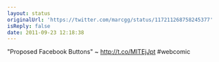 ```yaml
---
layout: status
originalUrl: 'https://twitter.com/marcgg/status/117211268758245377'
isReply: false
date: 2011-09-23 12:18:38
---
```


"Proposed Facebook Buttons" ~ http://t.co/MITEjJpt #webcomic
